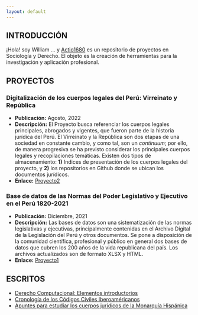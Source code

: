 ```yaml
---
layout: default
---
```


## INTRODUCCIÓN

¡Hola! soy William ... y [Actio1680](https://github.com/actio1680) es un repositorio de proyectos en Sociología y Derecho. El objeto es la creación de herramientas para la investigación y aplicación profesional.

<!-- <img class="profile-picture" src="codefavicon.png"> -->

## PROYECTOS

### Digitalización de los cuerpos legales del Perú: Virreinato y República
- **Publicación:** Agosto, 2022
- **Descripción:** El Proyecto busca referenciar los cuerpos legales principales, abrogados y vigentes, que fueron parte de la historia jurídica del Perú. El Virreinato y la República son dos etapas de una sociedad en constante cambio, y como tal, son un *continuum*; por ello, de manera progresiva se ha previsto considerar los principales cuerpos legales y recopilaciones temáticas. Existen dos tipos de almacenamiento: **1)** Indices de presentación de los cuerpos legales del proyecto, y **2)** los repositorios en Github donde se ubican los documentos jurídicos. 
- **Enlace:** [Proyecto2](proyecto2/presentacion2.md)

### Base de datos de las Normas del Poder Legislativo y Ejecutivo en el Perú 1820-2021
- **Publicación:** Diciembre, 2021
- **Descripción:** Las bases de datos son una sistematización de las normas legislativas y ejecutivas, principalmente contenidas en el Archivo Digital de la Legislación del Perú y otros documentos. Se pone a disposición de la comunidad científica, profesional y público en general dos bases de datos que cubren los 200 años de la vida republicana del país. Los archivos actualizados son de formato XLSX y HTML. 
- **Enlace:** [Proyecto1](proyecto1/presentacion1.md)

## ESCRITOS

- [Derecho Computacional: Elementos introductorios](escritos/introduccion-derecho-computacional.md)
- [Cronología de los Códigos Civiles Iberoaméricanos](escritos/cronologiacc.md)
- [Apuntes para estudiar los cuerpos jurídicos de la Monarquía Hispánica](escritos/apuntes-derecho-monarquia-hispanica.md)

